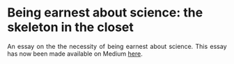# Being earnest about science: the skeleton in the closet 

<div align="justify">
  
An essay on the the necessity of being earnest about science. This essay has now been made available on Medium [here](https://medium.com/@stelios.serghiou/being-earnest-about-science-a-plead-from-the-new-generation-6dc256d645e1).

</div>
